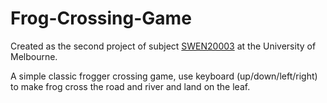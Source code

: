 # Frog-Crossing-Game

Created as the second project of subject [SWEN20003](https://handbook.unimelb.edu.au/2020/subjects/swen20003) at the University of Melbourne.

A simple classic frogger crossing game, use keyboard (up/down/left/right) to make frog cross the road and river and land on the leaf.
